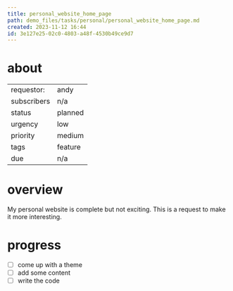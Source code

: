 ```yaml
---
title: personal_website_home_page
path: demo_files/tasks/personal/personal_website_home_page.md
created: 2023-11-12 16:44
id: 3e127e25-02c0-4803-a48f-4530b49ce9d7
---
```


# about

|             |         |
| ----------- | ------- |
| requestor:  | andy    |
| subscribers | n/a     |
| status      | planned |
| urgency     | low     |
| priority    | medium  |
| tags        | feature |
| due         | n/a     |

# overview

My personal website is complete but not exciting. This is a request to make it more interesting.

# progress

- [ ] come up with a theme
- [ ] add some content
- [ ] write the code
